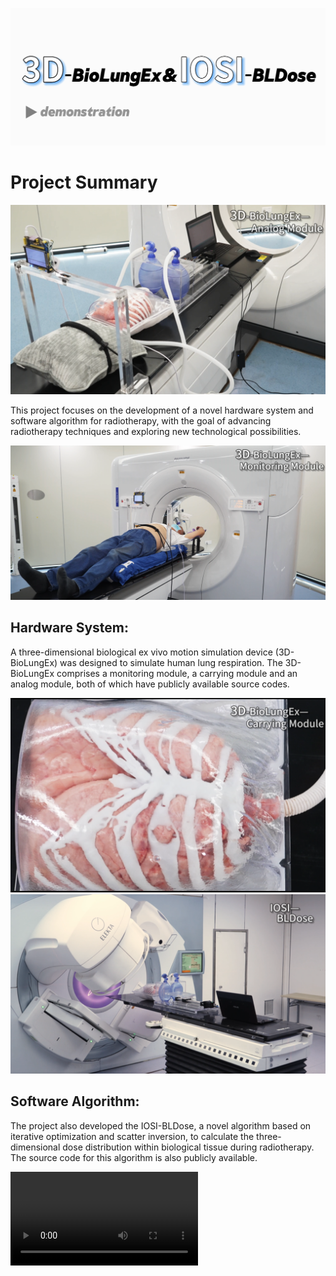 ![1](fig.1.png)
# Project Summary

![3](fig.3.jpg)

This project focuses on the development of a novel hardware system and software algorithm for radiotherapy, with the goal of advancing radiotherapy techniques and exploring new technological possibilities.

![2](fig.2.jpg)

## Hardware System:

A three-dimensional biological ex vivo motion simulation device (3D-BioLungEx) was designed to simulate human lung respiration. The 3D-BioLungEx comprises a monitoring module, a carrying module and an analog module, both of which have publicly available source codes.

![4](fig.4.jpg)
![5](fig.5.jpg)

## Software Algorithm:

The project also developed the IOSI-BLDose, a novel algorithm based on iterative optimization and scatter inversion, to calculate the three-dimensional dose distribution within biological tissue during radiotherapy. The source code for this algorithm is also publicly available.



<video src="https://github.com/NMUZYT/3D-BioLungEx-IOSI-BLDose/raw/refs/heads/main/demonstration%20of%203D-BioLungEx%20and%20IOSI-BLDose.mp4"></video>
